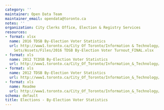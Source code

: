 ```yaml
---
category: ''
maintainer: Open Data Team
maintainer_email: opendata@toronto.ca
notes: ''
organization: City Clerks Office, Election & Registry Services
resources:
- format: xlsx
  name: 2016 TDSB By-Election Voter Statistics
  url: http://www1.toronto.ca/City Of Toronto/Information & Technology/Open Data/Data
    Sets/Assets/Files/2016 TDSB By-Election Voter Turnout_FINAL.xlsx
- format: xls
  name: 2012 TCDSB By-Election Voter Statistics
  url: http://www1.toronto.ca/City_Of_Toronto/Information_&_Technology/Open_Data/Data_Sets/Assets/Files/byelection-voter-stats-tcdsb2012.xls
- format: xls
  name: 2012 TDSB By-Election Voter Statistics
  url: http://www1.toronto.ca/City_Of_Toronto/Information_&_Technology/Open_Data/Data_Sets/Assets/Files/byelection-voter-stats-tdsb2012.xls
- format: xls
  name: Readme
  url: http://www1.toronto.ca/City_Of_Toronto/Information_&_Technology/Open_Data/Data_Sets/Assets/Files/byelection-voter-stats-readme.xls
schema: default
title: Elections - By-Election Voter Statistics
---
```

